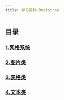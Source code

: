 ```yaml
---
title: 学习资料-Bootstrap
---
```


## 目录

### [1.网格系统](1.网格系统.html)

### [2.图片类](2.图片类.html)

### [3.表格类](3.表格类.html)

### [4.文本类](4.文本类.html)